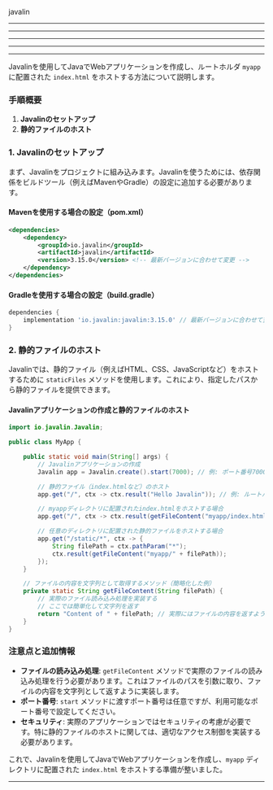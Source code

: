 javalin


---
---
---
---
---

Javalinを使用してJavaでWebアプリケーションを作成し、ルートホルダ `myapp` に配置された `index.html` をホストする方法について説明します。

### 手順概要

1. **Javalinのセットアップ**
2. **静的ファイルのホスト**

### 1. Javalinのセットアップ

まず、Javalinをプロジェクトに組み込みます。Javalinを使うためには、依存関係をビルドツール（例えばMavenやGradle）の設定に追加する必要があります。

#### Mavenを使用する場合の設定（pom.xml）

```xml
<dependencies>
    <dependency>
        <groupId>io.javalin</groupId>
        <artifactId>javalin</artifactId>
        <version>3.15.0</version> <!-- 最新バージョンに合わせて変更 -->
    </dependency>
</dependencies>
```

#### Gradleを使用する場合の設定（build.gradle）

```gradle
dependencies {
    implementation 'io.javalin:javalin:3.15.0' // 最新バージョンに合わせて変更
}
```

### 2. 静的ファイルのホスト

Javalinでは、静的ファイル（例えばHTML、CSS、JavaScriptなど）をホストするために `staticFiles` メソッドを使用します。これにより、指定したパスから静的ファイルを提供できます。

#### Javalinアプリケーションの作成と静的ファイルのホスト

```java
import io.javalin.Javalin;

public class MyApp {

    public static void main(String[] args) {
        // Javalinアプリケーションの作成
        Javalin app = Javalin.create().start(7000); // 例: ポート番号7000で起動

        // 静的ファイル（index.htmlなど）のホスト
        app.get("/", ctx -> ctx.result("Hello Javalin")); // 例: ルートパスへのレスポンス

        // myappディレクトリに配置されたindex.htmlをホストする場合
        app.get("/", ctx -> ctx.result(getFileContent("myapp/index.html")));

        // 任意のディレクトリに配置された静的ファイルをホストする場合
        app.get("/static/*", ctx -> {
            String filePath = ctx.pathParam("*");
            ctx.result(getFileContent("myapp/" + filePath));
        });
    }

    // ファイルの内容を文字列として取得するメソッド（簡略化した例）
    private static String getFileContent(String filePath) {
        // 実際のファイル読み込み処理を実装する
        // ここでは簡単化して文字列を返す
        return "Content of " + filePath; // 実際にはファイルの内容を返すようにする
    }
}
```

### 注意点と追加情報

- **ファイルの読み込み処理**: `getFileContent` メソッドで実際のファイルの読み込み処理を行う必要があります。これはファイルのパスを引数に取り、ファイルの内容を文字列として返すように実装します。
- **ポート番号**: `start` メソッドに渡すポート番号は任意ですが、利用可能なポート番号で設定してください。
- **セキュリティ**: 実際のアプリケーションではセキュリティの考慮が必要です。特に静的ファイルのホストに関しては、適切なアクセス制御を実装する必要があります。

これで、Javalinを使用してJavaでWebアプリケーションを作成し、`myapp` ディレクトリに配置された `index.html` をホストする準備が整いました。

---

